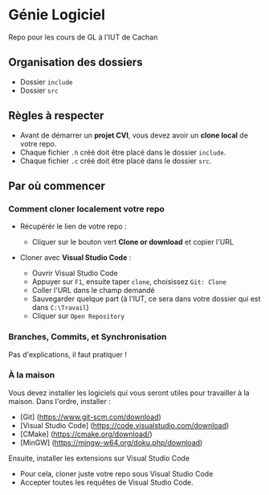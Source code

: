 # Génie Logiciel

Repo pour les cours de GL à l'IUT de Cachan

## Organisation des dossiers

* Dossier `include`
* Dossier `src`

## Règles à respecter

* Avant de démarrer un __projet CVI__, vous devez avoir un __clone local__ de votre
repo.
* Chaque fichier `.h` créé doit être placé dans le dossier `include`.
* Chaque fichier `.c` créé doit être placé dans le dossier `src`.

## Par où commencer

### Comment cloner localement votre repo

* Récupérér le lien de votre repo :
    * Cliquer sur le bouton vert __Clone or download__ et copier l'URL

* Cloner avec __Visual Studio Code__ :
    * Ouvrir Visual Studio Code
    * Appuyer sur `F1`, ensuite taper `clone`, choisissez `Git: Clone`
    * Coller l'URL dans le champ demandé
    * Sauvegarder quelque part (à l'IUT, ce sera dans votre dossier qui est
    dans `C:\Travail`)
    * Cliquer sur `Open Repository`


### Branches, Commits, et Synchronisation
Pas d'explications, il faut pratiquer !

### À la maison

Vous devez installer les logiciels qui vous seront utiles pour travailler à
la maison. Dans l'ordre, installer :
* [Git] (https://www.git-scm.com/download)
* [Visual Studio Code] (https://code.visualstudio.com/download)
* [CMake] (https://cmake.org/download/)
* [MinGW] (https://mingw-w64.org/doku.php/download)

Ensuite, installer les extensions sur Visual Studio Code
* Pour cela, cloner juste votre repo sous Visual Studio Code
* Accepter toutes les requêtes de Visual Studio Code.
